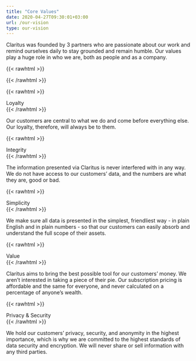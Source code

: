 ```yaml
---
title: "Core Values"
date: 2020-04-27T09:30:01+03:00
url: /our-vision
type: our-vision
---
```


Claritus was founded by 3 partners who are passionate about our work and remind ourselves daily to stay grounded and remain humble. Our values play a huge role in who we are, both as people and as a company.

{{< rawhtml >}}
<div class="content-img"></div>
{{< /rawhtml >}}

{{< rawhtml >}}
<div class="point-title is-green">Loyalty</div>
{{< /rawhtml >}}

Our customers are central to what we do and come before everything else. Our loyalty, therefore, will always be to them.

{{< rawhtml >}}
<div class="point-title is-green">Integrity</div>
{{< /rawhtml >}}

The information presented via Claritus is never interfered with in any way. We do not have access to our customers’ data, and the numbers are what they are, good or bad.

{{< rawhtml >}}
<div class="point-title is-green">Simplicity</div>
{{< /rawhtml >}}

We make sure all data is presented in the simplest, friendliest way - in plain English and in plain numbers - so that our customers can easily absorb and understand the full scope of their assets.

{{< rawhtml >}}
<div class="point-title is-green">Value</div>
{{< /rawhtml >}}

Claritus aims to bring the best possible tool for our customers’ money. We aren’t interested in taking a piece of their pie. Our subscription pricing is affordable and the same for everyone, and never calculated on a percentage of anyone’s wealth.

{{< rawhtml >}}
<div class="point-title is-green">Privacy & Security</div>
{{< /rawhtml >}}

We hold our customers’ privacy, security, and anonymity in the highest importance, which is why we are committed to the highest standards of data security and encryption. We will never share or sell information with any third parties.


